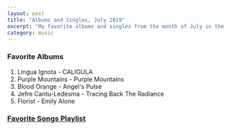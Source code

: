 ```yaml
---
layout: post
title: "Albums and Singles, July 2019"
excerpt: "My favorite albums and singles from the month of July in the 2019th year. "
category: music
---
```


### Favorite Albums

1. Lingua Ignota - CALIGULA
1. Purple Mountains - Purple Mountains
1. Blood Orange - Angel's Pulse
1. Jefre Cantu-Ledesma - Tracing Back The Radiance
1. Florist - Emily Alone

### <a href="https://open.spotify.com/playlist/5rYcvFtf4E5c2CQCsX053S" target="_blank" rel="noopener">Favorite Songs Playlist</a>
